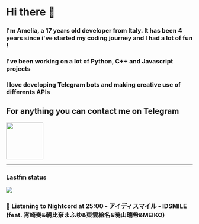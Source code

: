 # Hi there 👋
### I'm Amelia, a 17 years old developer from Italy. It has been 4 years since i've started my coding journey and I had a lot of fun !
### I've been working on a lot of Python, C++ and Javascript projects
### I love developing Telegram bots and making creative use of differents APIs


## For anything you can contact me on Telegram 
[<img src="https://upload.wikimedia.org/wikipedia/commons/thumb/8/83/Telegram_2019_Logo.svg/800px-Telegram_2019_Logo.svg.png" height=100px>](https://t.me/lmpostor_syndrome)

<!-- lastfm status starts -->
<div>
    		      <hr>
    		      <h3>Lastfm status</h3>
	              <img src="https://lastfm.freetls.fastly.net/i/u/300x300/1815616f0600bf8989c23af5b8fb8c38.jpg" >
		              <h3> 🎵 Listening to Nightcord at 25:00 - アイディスマイル - IDSMILE (feat. 宵崎奏&朝比奈まふゆ&東雲絵名&暁山瑞希&MEIKO)</h3>
    </div> 
<!-- lastfm status ends -->
